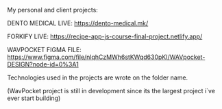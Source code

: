 My personal and client projects:

DENTO MEDICAL LIVE: https://dento-medical.mk/

FORKIFY LIVE:  https://recipe-app-js-course-final-project.netlify.app/

WAVPOCKET FIGMA FILE: https://www.figma.com/file/nlqhCzMWh6stKWqd630pKI/WAVpocket-DESIGN?node-id=0%3A1

Technologies used in the projects are wrote on the folder name.

(WavPocket project is still in development since its the largest project i`ve ever start building)
